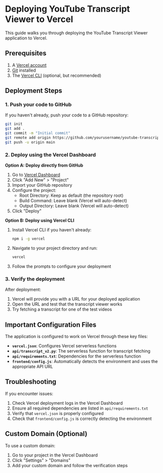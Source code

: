 # Deploying YouTube Transcript Viewer to Vercel

This guide walks you through deploying the YouTube Transcript Viewer application to Vercel.

## Prerequisites

1. A [Vercel account](https://vercel.com/signup)
2. [Git](https://git-scm.com/downloads) installed
3. The [Vercel CLI](https://vercel.com/download) (optional, but recommended)

## Deployment Steps

### 1. Push your code to GitHub

If you haven't already, push your code to a GitHub repository:

```bash
git init
git add .
git commit -m "Initial commit"
git remote add origin https://github.com/yourusername/youtube-transcript-viewer.git
git push -u origin main
```

### 2. Deploy using the Vercel Dashboard

**Option A: Deploy directly from GitHub**

1. Go to [Vercel Dashboard](https://vercel.com/dashboard)
2. Click "Add New" > "Project"
3. Import your GitHub repository
4. Configure the project:
   - Root Directory: Keep as default (the repository root)
   - Build Command: Leave blank (Vercel will auto-detect)
   - Output Directory: Leave blank (Vercel will auto-detect)
5. Click "Deploy"

**Option B: Deploy using Vercel CLI**

1. Install Vercel CLI if you haven't already:
   ```bash
   npm i -g vercel
   ```

2. Navigate to your project directory and run:
   ```bash
   vercel
   ```

3. Follow the prompts to configure your deployment

### 3. Verify the deployment

After deployment:

1. Vercel will provide you with a URL for your deployed application
2. Open the URL and test that the transcript viewer works
3. Try fetching a transcript for one of the test videos

## Important Configuration Files

The application is configured to work on Vercel through these key files:

- **`vercel.json`**: Configures Vercel serverless functions
- **`api/transcript_v2.py`**: The serverless function for transcript fetching
- **`api/requirements.txt`**: Dependencies for the serverless function
- **`frontend/config.js`**: Automatically detects the environment and uses the appropriate API URL

## Troubleshooting

If you encounter issues:

1. Check Vercel deployment logs in the Vercel Dashboard
2. Ensure all required dependencies are listed in `api/requirements.txt`
3. Verify that `vercel.json` is properly configured
4. Check that `frontend/config.js` is correctly detecting the environment

## Custom Domain (Optional)

To use a custom domain:

1. Go to your project in the Vercel Dashboard
2. Click "Settings" > "Domains"
3. Add your custom domain and follow the verification steps
